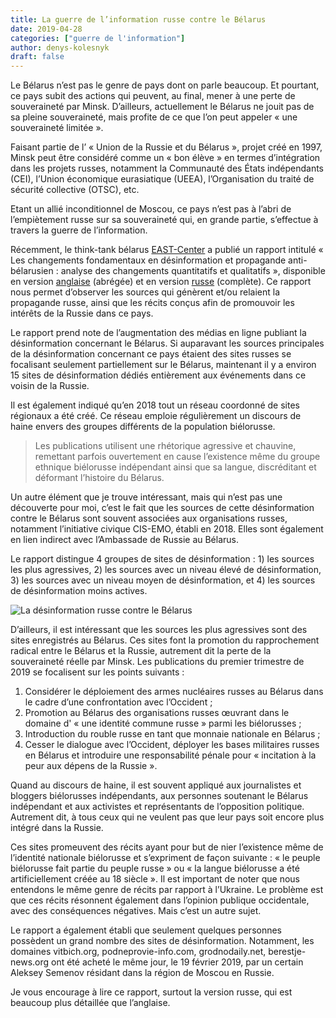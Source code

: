 ```yaml
---
title: La guerre de l’information russe contre le Bélarus
date: 2019-04-28
categories: ["guerre de l'information"]
author: denys-kolesnyk
draft: false
---
```


Le Bélarus n’est pas le genre de pays dont on parle beaucoup. Et pourtant, ce pays subit des actions qui peuvent, au final, mener à une perte de souveraineté par Minsk. D’ailleurs, actuellement le Bélarus ne jouit pas de sa pleine souveraineté, mais profite de ce que l’on peut appeler « une souveraineté limitée ».

Faisant partie de l’ « Union de la Russie et du Bélarus », projet créé en 1997, Minsk peut être considéré comme un « bon élève » en termes d’intégration dans les projets russes, notamment la Communauté des États indépendants (CEI), l’Union économique eurasiatique (UEEA), l’Organisation du traité de sécurité collective (OTSC), etc.

Etant un allié inconditionnel de Moscou, ce pays n’est pas à l’abri de l’empiètement russe sur sa souveraineté qui, en grande partie, s’effectue à travers la guerre de l’information.

Récemment, le think-tank bélarus [EAST-Center](http://east-center.org/) a publié un rapport intitulé « Les changements fondamentaux en désinformation et propagande anti-bélarusien : analyse des changements quantitatifs et qualitatifs », disponible en version [anglaise](http://east-center.org/wp-content/uploads/2019/04/Belarus-Disinformation-Propaganda-2019-ENG.pdf) (abrégée) et en version [russe](http://east-center.org/wp-content/uploads/2019/04/Belarus-Disinformation-Propaganda-2019-RU.pdf) (complète). Ce rapport nous permet d’observer les sources qui génèrent et/ou relaient la propagande russe, ainsi que les récits conçus afin de promouvoir les intérêts de la Russie dans ce pays.

Le rapport prend note de l’augmentation des médias en ligne publiant la désinformation concernant le Bélarus. Si auparavant les sources principales de la désinformation concernant ce pays étaient des sites russes se focalisant seulement partiellement sur le Bélarus, maintenant il y a environ 15 sites de désinformation dédiés entièrement aux événements dans ce voisin de la Russie.

Il est également indiqué qu’en 2018 tout un réseau coordonné de sites régionaux a été créé. Ce réseau emploie régulièrement un discours de haine envers des groupes différents de la population biélorusse.

>Les publications utilisent une rhétorique agressive et chauvine, remettant parfois ouvertement en cause l’existence même du groupe ethnique biélorusse indépendant ainsi que sa langue, discréditant et déformant l’histoire du Bélarus.

Un autre élément que je trouve intéressant, mais qui n’est pas une découverte pour moi, c’est le fait que les sources de cette désinformation contre le Bélarus sont souvent associées aux organisations russes, notamment l’initiative civique CIS-EMO, établi en 2018. Elles sont également en lien indirect avec l’Ambassade de Russie au Bélarus.

Le rapport distingue 4 groupes de sites de désinformation : 1) les sources les plus agressives, 2) les sources avec un niveau élevé de désinformation, 3) les sources avec un niveau moyen de désinformation, et 4) les sources de désinformation moins actives.

![La désinformation russe contre le Bélarus](/images/desinformation-russe-contre-belarus.jpg)

D’ailleurs, il est intéressant que les sources les plus agressives sont des sites enregistrés au Bélarus. Ces sites font la promotion du rapprochement radical entre le Bélarus et la Russie, autrement dit la perte de la souveraineté réelle par Minsk. Les publications du premier trimestre de 2019 se focalisent sur les points suivants :

1. Considérer le déploiement des armes nucléaires russes au Bélarus dans le cadre d’une confrontation avec l’Occident ;
2. Promotion au Bélarus des organisations russes œuvrant dans le domaine d' « une identité commune russe » parmi les biélorusses ;
3. Introduction du rouble russe en tant que monnaie nationale en Bélarus ;
4. Cesser le dialogue avec l’Occident, déployer les bases militaires russes en Bélarus et introduire une responsabilité pénale pour « incitation à la peur aux dépens de la Russie ».

Quand au discours de haine, il est souvent appliqué aux journalistes et bloggers biélorusses indépendants, aux personnes soutenant le Bélarus indépendant et aux activistes et représentants de l’opposition politique. Autrement dit, à tous ceux qui ne veulent pas que leur pays soit encore plus intégré dans la Russie.

Ces sites promeuvent des récits ayant pour but de nier l’existence même de l’identité nationale biélorusse et s’expriment de façon suivante : « le peuple biélorusse fait partie du peuple russe » ou « la langue biélorusse a été artificiellement créée au 18 siècle ». Il est important de noter que nous entendons le même genre de récits par rapport à l’Ukraine. Le problème est que ces récits résonnent également dans l’opinion publique occidentale, avec des conséquences négatives. Mais c’est un autre sujet.

Le rapport a également établi que seulement quelques personnes possèdent un grand nombre des sites de désinformation. Notamment, les domaines ​vitbich.org,​ ​podneprovie-info.com​, ​grodnodaily.net​, berestje-news.org​ ont été acheté le même jour, le 19 février 2019, par un certain Aleksey Semenov résidant dans la région de Moscou en Russie.

Je vous encourage à lire ce rapport, surtout la version russe, qui est beaucoup plus détaillée que l’anglaise.